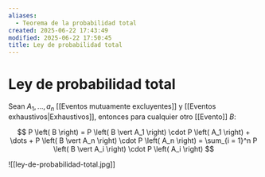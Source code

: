 ```yaml
---
aliases:
  - Teorema de la probabilidad total
created: 2025-06-22 17:43:49
modified: 2025-06-22 17:50:45
title: Ley de probabilidad total
---
```


# Ley de probabilidad total

Sean $A_1, \dots, a_n$ [[Eventos mutuamente excluyentes]] y [[Eventos exhaustivos|Exhaustivos]], entonces para cualquier otro [[Evento]] $B$:

$$
P \left( B \right) =
P \left( B \vert A_1 \right) \cdot P \left( A_1 \right) + \dots + P \left( B \vert A_n \right) \cdot P \left( A_n \right) =
\sum_{i = 1}^n P \left( B \vert A_i \right) \cdot P \left( A_i \right)
$$

![[ley-de-probabilidad-total.jpg]]
